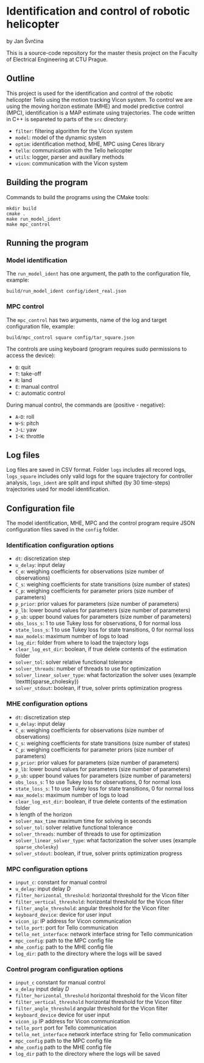 # Identification and control of robotic helicopter
by Jan Švrčina

This is a source-code repository for the master thesis project on the Faculty of Electrical Engineering at CTU Prague.

## Outline

This project is used for the identification and control of the robotic helicopter Tello using the motion tracking Vicon system. To control we are using the moving horizon estimate (MHE) and model predictive control (MPC), identification is a MAP estimate using trajectories. The code written in C++ is separeted to parts of the `src` directory:

 - `filter`: filtering algorithm for the Vicon system
 - `model`: model of the dynamic system
 - `optim`: identification method, MHE, MPC using Ceres library
 - `tello`: communication with the Tello helicopter
 - `utils`: logger, parser and auxillary methods
 - `vicon`: communication with the Vicon system

## Building the program
Commands to build the programs using the CMake tools:
```
mkdir build
cmake .
make run_model_ident
make mpc_control
```

## Running the program
### Model identification
The `run_model_ident` has one argument, the path to the configuration file, example:

```
build/run_model_ident config/ident_real.json
```


### MPC control
The `mpc_control` has two arguments, name of the log and target configuration file, example:

```
build/mpc_control square config/tar_square.json
```

The controls are using keyboard (program requires sudo permissions to access the device):
 - `Q`: quit
 - `T`: take-off
 - `R`: land
 - `E`: manual control
 - `C`: automatic control

During manual control, the commands are (positive - negative):
 - `A`-`D`: roll
 - `W`-`S`: pitch
 - `J`-`L`: yaw
 - `I`-`K`: throttle

## Log files
Log files are saved in CSV format. Folder `logs` includes all recored logs, `logs_square` includes only valid logs for the square trajectory for controller analysis, `logs_ident` are split and input shifted (by 30 time-steps) trajectories used for model identification.

## Configuration file
The model identification, MHE, MPC and the control program require JSON configuration files saved in the `config` folder.

### Identification configuration options
- `dt`: discretization step
- `u_delay`: input delay
- `C_o`: weighing coefficients for observations (size number of observations)
- `C_s`: weighing coefficients for state transitions (size number of states)
- `C_p`: weighing coefficients for parameter priors (size number of parameters)
- `p_prior`: prior values for parameters (size number of parameters)
- `p_lb`: lower bound values for parameters (size number of parameters)
- `p_ub`: upper bound values for parameters (size number of parameters)
- `obs_loss_s`: 1 to use Tukey loss for observations, 0 for normal loss  
- `state_loss_s`: 1 to use Tukey loss for state transitions, 0 for normal loss
- `max_models`: maximum number of logs to load
- `log_dir`: folder from where to load the trajectory logs
- `clear_log_est_dir`: boolean, if true delete contents of the estimation folder
- `solver_tol`: solver relative functional tolerance
- `solver_threads`: number of threads to use for optimization
- `solver_linear_solver_type`: what factorization the solver uses (example \texttt{sparse_cholesky})
- `solver_stdout`: boolean, if true, solver prints optimization progress


### MHE configuration options
- `dt`: discretization step
- `u_delay`: input delay
- `C_o`: weighing coefficients for observations (size number of observations)
- `C_s`: weighing coefficients for state transitions (size number of states)
- `C_p`: weighing coefficients for parameter priors (size number of parameters)
- `p_prior`: prior values for parameters (size number of parameters)
- `p_lb`: lower bound values for parameters (size number of parameters)
- `p_ub`: upper bound values for parameters (size number of parameters)
- `obs_loss_s`: 1 to use Tukey loss for observations, 0 for normal loss  
- `state_loss_s`: 1 to use Tukey loss for state transitions, 0 for normal loss
- `max_models`: maximum number of logs to load
- `clear_log_est_dir`: boolean, if true delete contents of the estimation folder
- `h` length of the horizon
- `solver_max_time` maximum time for solving in seconds
- `solver_tol`: solver relative functional tolerance
- `solver_threads`: number of threads to use for optimization
- `solver_linear_solver_type`: what factorization the solver uses (example `sparse_cholesky`)
- `solver_stdout`: boolean, if true, solver prints optimization progress

### MPC configuration options
- `input_c`: constant for manual control
- `u_delay`: input delay $D$
- `filter_horizontal_threshold`: horizontal threshold for the Vicon filter
- `filter_vertical_threshold`: horizontal threshold for the Vicon filter
- `filter_angle_threshold`: angular threshold for the Vicon filter
- `keyboard_device`: device for user input
- `vicon_ip`: IP address for Vicon communication
- `tello_port`: port for Tello communication
- `tello_net_interface`: network interface string for  Tello communication
- `mpc_config`: path to the MPC config file
- `mhe_config`: path to the MHE config file
- `log_dir`: path to the directory where the logs will be saved

### Control program configuration options
- `input_c` constant for manual control
- `u_delay` input delay $D$
- `filter_horizontal_threshold` horizontal threshold for the Vicon filter
- `filter_vertical_threshold` horizontal threshold for the Vicon filter
- `filter_angle_threshold` angular threshold for the Vicon filter
- `keyboard_device` device for user input
- `vicon_ip` IP address for Vicon communication
- `tello_port` port for Tello communication
- `tello_net_interface` network interface string for  Tello communication
- `mpc_config` path to the MPC config file
- `mhe_config` path to the MHE config file
- `log_dir` path to the directory where the logs will be saved